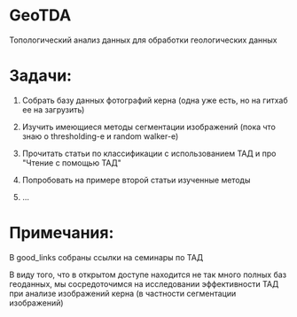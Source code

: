 # GeoTDA
Топологический анализ данных для обработки геологических данных


# Задачи:

1. Собрать базу данных фотографий керна (одна уже есть, но на гитхаб ее на загрузить)

2. Изучить имеющиеся методы сегментации изображений (пока что знаю о thresholding-e и random walker-е)

3. Прочитать статьи по классификации с использованием ТАД и про "Чтение с помощью ТАД"

4. Попробовать на примере второй статьи изученные методы

5. ...


# Примечания:

В good_links собраны ссылки на семинары по ТАД

В виду того, что в открытом доступе находится не так много полных баз геоданных, мы сосредоточимся на исследовании эффективности ТАД при анализе изображений керна (в частности сегментации изображений)
